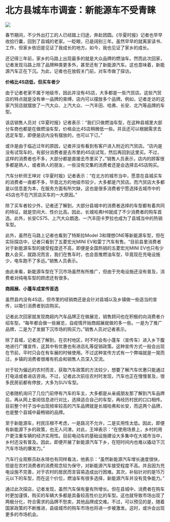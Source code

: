 # 北方县城车市调查：新能源车不受青睐

![](https://inews.gtimg.com/newsapp_bt/0/15626397777/1000)

春节期间，不少外出打工的人已经踏上归途，奔赴团圆。《华夏时报》记者也早早收拾行囊，回到了县城的老家。一眨眼，已是阔别三年。虽然早早的就离家读书、工作，但家乡依旧是见证了我成长的地方。如今，我也见证了家乡的成长。

还记得三年前，家乡的马路上出现最多的就是大众品牌的燃油车。然而此次回家，记者发现马路上除了品牌种类更多外，甚至还有了新能源汽车。这也意味着，新能源汽车正在下沉。为此，记者也在放假关门前，对车市做了探访。

**价格比4S店低，但买车者少**

由于记者老家不属于地级市，因此并没有4S店，大多都是一些汽贸店。这些汽贸店的特点就是没有单一品牌的束缚，店内可以摆放多个品牌。例如，记者走访的这家汽贸店就摆放了一汽大众、上汽大众、一汽丰田、哈弗、长安、北汽等品牌的车型。

该店销售人员对《华夏时报》记者表示：“我们只做燃油车型，在这种县城里大部分车商也都是在做燃油车型，价格会比4S店稍微低一些。并且还可以根据需求去选定车型，即便是店内没有摆放的，也可以下订。”

或许是由于临近过年的原因，记者并没有看到有客户进入附近的汽贸店。“店内是没有试驾车的，有部分消费者是去市里的4S店试驾，然后再回到这里买。不过，这样的消费者也不多，大部分都是直接去市里买了。”销售人员表示，店内的顾客很多都是熟人，或者熟人的朋友，一些没有交集的消费者还是会选择去4S店购买。

汽车分析师王坤对《华夏时报》记者表示：“在北方的城市当中，愿意在县城买车的消费者一直都不多，毕竟北方的地级市较少，大多都是汽贸店。而汽贸店大多都是以信息差为本，在服务方面有所欠缺，这也是很多消费者宁愿选择去城市中的4S店也不在汽贸店买车的一大原因。”

除了买车者较少外，记者还了解到，大部分县城中的消费者选择的车型都有着共同的特征，就是空间大、性价比高。因此，长城哈弗H6就成了不少消费者的购车首选。此外，长安CS75、上汽大众朗逸、一汽丰田卡罗拉也成为了县城当中的热销车型。

此外，虽然在马路上记者也看到了特斯拉Model 3和理想ONE等新能源车型，但在实际探店中，记者只看到了五菱宏光MINI
EV和雷丁汽车有售。“目前县里消费者对于新能源车型的接受程度还不高，即便是全国热销的五菱宏光MINI
EV也只有少数人会买，就路况而言，我们在售车时，也会首推燃油车型，毕竟现在充电设施少，电车跑不了多远。”销售人员表示。

由此来看，新能源车型在下沉市场虽然有所推广，但由于充电设施还没有普及，消费者对纯电车型的顾虑还有很多。

**商超展、小蓬车成宣传首选**

虽然县内没有4S店，但市里的经销商还是会针对县城以及乡镇做一些适当的宣传，以吸引消费者到店购买。

记者此次回家就发现商超内汽车品牌正在做展览，销售顾问也在积极的向消费者介绍车型。“每年都会做一些展览，自疫情开始商超展就做的多一些。一是为了推广品牌，二是为了发掘下沉市场的购买力。”销售人员对记者表示。

除了县城，记者还了解到，在农村地区，时不时会有小蓬车（宣传车）进入乡下腹地进行广播宣传，这其中有优惠也有进店礼等促销政策。这种宣传方式一般会出现在节前，平时只会在有车展的时候使用。不过这种宣传方式有一个弊端就是一晃而过，乡镇的消费者很难有机会和销售人员深入交流。

对于较为偏远的农村而言，获取汽车政策的方法较少，想要了解汽车优惠只能通过打电话或者进店咨询。不过，记者此次前往农村时发现，汽车也正在慢慢普及，很多民房前都有停放，大多为SUV车型。

记者随机询问了几位门前停有汽车的车主，大多都是从亲戚朋友那了解到汽车品牌后，再从网上查阅信息进行对比，选择适合自己的车型，再经历村民的口口相传。目前整个村子当中出现频率较高的汽车品牌就是长城哈弗和长安，而这两个品牌，也是整个县城中最畅销的品牌。

至于新能源车，村民压根不考虑，一是路况不允许，二是实用性太低。因此，即便有新能源下乡的政策，也无人问津。对此，王坤表示：“在使用场景上，乡村的用户更注重车辆的经济实用性。目前电动车的基础设施建设大多集中在大城市当中，乡村还没有普及。因此，即便开展了新能源汽车下乡，在短时间内也难以撬动下沉汽车市场的爆发力。”

汽车行业观察员赵永琦也有同样看法，他表示：“虽然新能源汽车增长速度很快，但是在农村消费者的消费观念较为保守，对新能源汽车接受程度不高。并且因为充电设施不完善，对于农村的居民而言容易造成出行困难。其次，补贴针对的是15万元以下的车型，而在这个价位，燃油车有很多选择，新能源汽车并没有竞争能力。”

通过此次探店，记者发现，虽然汽车保有量有所增长。但在县城中，消费者在购车时更加谨慎，购买的车辆大多都是具备较高性价比的车型。这也就导致市场出现了两极分化，符合需求的品牌不愁卖，其他品牌成交难。不过，可以预见的是，随着国家政策的不断推进，县级城市的购车市场也将进一步被激发。这时，或许会出现更多的市场机会。


